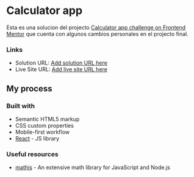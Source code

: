 # Calculator app 

Esta es una solucion del projecto [Calculator app challenge on Frontend Mentor](https://www.frontendmentor.io/challenges/calculator-app-9lteq5N29) que cuenta con algunos cambios personales en el projecto final. 

### Links

- Solution URL: [Add solution URL here](https://your-solution-url.com)
- Live Site URL: [Add live site URL here](https://your-live-site-url.com)

## My process

### Built with

- Semantic HTML5 markup
- CSS custom properties
- Mobile-first workflow
- [React](https://reactjs.org/) - JS library

### Useful resources

- [mathjs](https://mathjs.org/) - An extensive math library for JavaScript and Node.js
